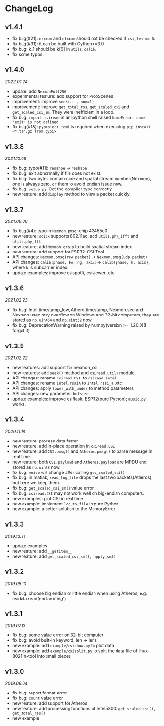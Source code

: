 # ChangeLog

## v1.4.1

- fix bug(#21): `nrxnum` and `ntxnum` should not be checked if `csi_len == 0`.
- fix bug(#31): it can be built with Cython>=3.0
- fix bug: k_1 should be k[0] in `utils.calib`.
- fix some typos.

## v1.4.0

_2022.01.24_

- update: add `NexmonPull256`
- experimental feature: add support for PicoScenes
- improvement: improve `seek(..., num=1)`
- improvement: improve `get_total_rss`, `get_scaled_csi` and `get_scaled_csi_sm`. They were inefficient in a loop.
- fix bug: `import csiread` in an ipython shell raised `NameError: name 'exit' is not defined`
- fix bug(#18): `pyproject.toml` is required when executing `pip install <*.tar.gz from pypi>`

## v1.3.8

_2021.10.08_

- fix bug: typo(#11): `resahpe` -> `reshape`
- fix bug: exit abnormally if file does not exist.
- fix bug: two bytes contain core and spatial stream number(Nexmon), one is always zero. `or` them to avoid endian issue now.
- fix bug: `setup.py`: Get the compiler type correctly
- new feature: add `display` method to view a packet quickly.

## v1.3.7

_2021.08.08_

- fix bug(#4): typo in `Nexmon.pmsg`: chip 43455c0
- new feature: `scidx` supports 802.11ac, add `utils.phy_ifft` and `utils.phy_fft`
- new feature: add `Nexmon.group` to build spatial stream index
- new feature: add support for ESP32-CSI-Tool
- API changes: `Nexmon.pmsg(raw packet)` -> `Nexmon.pmsg(udp packet)`
- API changes: `calib(phase, bw, ng, axis)`-> `calib(phase, k, axis)`, where `k` is subcarrier index.
- update examples: improve csispotfi, csiviewer .etc

## v1.3.6

_2021.02.23_

- fix bug: Intel.timestamp_low, Athero.timestamp, Nexmon.sec and Nexmon.usec may overflow on Windows and 32-bit computers, they are stored as `np.uint64` and `np.uint32` now.
- fix bug: DeprecationWarning raised by Numpy(version >= 1.20.0)(I forgot it)

## v1.3.5

_2021.02.22_

- new features: add support for nexmon_csi
- new features: add `seek()` method and `csiread.utils` module.
- API changes: rename `csiread.CSI `to `csiread.Intel`
- API changes: rename `Intel.rssiA` to `Intel.rssi_a` .etc
- API changes: apply `lower_with_under` to method parameters
- API changes: new parameter: `bufsize`
- update examples: improve csiflask; ESP32(pure Python); `music.py` works.

## v1.3.4

_2020.11.18_

- new feature: process data faster
- new feature: add in-place operation in `csiread.CSI`
- new feature: add `CSI.pmsg()` and `Atheros.pmsg()` to parse message in real time.
- new feature: both `CSI.payload` and `Atheros.payload` are MPDU and stored as `np.uint8` now.
- fix bug: `noise` will change after calling `get_scaled_csi()`
- fix bug: in matlab, `read_log_file` drops the last two packets(Atheros), but here we keep them.
- fix bug: `get_scaled_csi_sm()` value error.
- fix bug: `csiread.CSI` may not work well on big-endian computers.
- new examples: plot CSI in real time
- new example: implement `log_to_file` in pure Python
- new example: a better solution to the MemoryError

## v1.3.3

_2019.12.31_

- update examples
- new feature: add `__getitem__`
- new feature: add `get_scaled_csi_sm(), apply_sm()`

## v1.3.2

_2019.08.10_

- fix bug: choose big endian or little endian when using Atheros, e.g. csidata.read(endian='big')

## v1.3.1

_2019.07.13_

- fix bug: some value error on 32-bit computer
- fix bug: avoid built-in keyword, len -> lens
- new example: add `example/csishow.py` to plot data
- new example: add `example/csisplit.py` to split the data file of linux-80211n-tool into small pieces

## v1.3.0

_2019.06.04_

- fix bug: report format error
- fix bug: `count` value error
- new feature: add support for Atheros
- new feature: add processing functions of Intel5300: `get_scaled_csi(), get_total_rss()`
- new example
